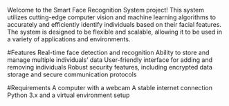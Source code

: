 Welcome to the Smart Face Recognition System project! This system utilizes cutting-edge computer vision and machine learning algorithms to accurately and efficiently identify individuals based on their facial features. The system is designed to be flexible and scalable, allowing it to be used in a variety of applications and environments.

#Features
Real-time face detection and recognition
Ability to store and manage multiple individuals’ data
User-friendly interface for adding and removing individuals
Robust security features, including encrypted data storage and secure communication protocols

#Requirements
A computer with a webcam
A stable internet connection
Python 3.x and a virtual environment setup
